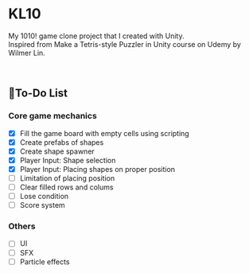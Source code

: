 # KL10
My 1010! game clone project that I created with Unity.<br>
Inspired from Make a Tetris-style Puzzler in Unity course on Udemy by Wilmer Lin.

<br>

## 📝To-Do List
### Core game mechanics
- [x] Fill the game board with empty cells using scripting
- [x] Create prefabs of shapes
- [x] Create shape spawner
- [x] Player Input: Shape selection
- [x] Player Input: Placing shapes on proper position
- [ ] Limitation of placing position
- [ ] Clear filled rows and colums
- [ ] Lose condition
- [ ] Score system
### Others
- [ ] UI
- [ ] SFX
- [ ] Particle effects
